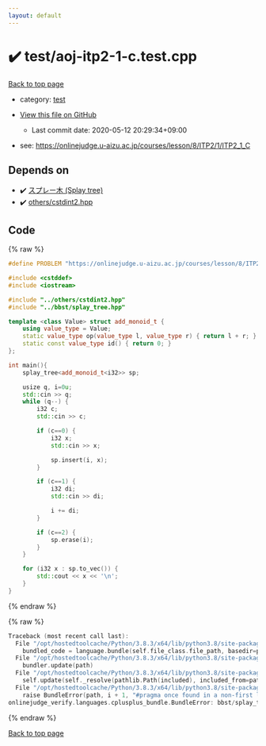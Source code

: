 ```yaml
---
layout: default
---
```


<!-- mathjax config similar to math.stackexchange -->
<script type="text/javascript" async
  src="https://cdnjs.cloudflare.com/ajax/libs/mathjax/2.7.5/MathJax.js?config=TeX-MML-AM_CHTML">
</script>
<script type="text/x-mathjax-config">
  MathJax.Hub.Config({
    TeX: { equationNumbers: { autoNumber: "AMS" }},
    tex2jax: {
      inlineMath: [ ['$','$'] ],
      processEscapes: true
    },
    "HTML-CSS": { matchFontHeight: false },
    displayAlign: "left",
    displayIndent: "2em"
  });
</script>

<script type="text/javascript" src="https://cdnjs.cloudflare.com/ajax/libs/jquery/3.4.1/jquery.min.js"></script>
<script src="https://cdn.jsdelivr.net/npm/jquery-balloon-js@1.1.2/jquery.balloon.min.js" integrity="sha256-ZEYs9VrgAeNuPvs15E39OsyOJaIkXEEt10fzxJ20+2I=" crossorigin="anonymous"></script>
<script type="text/javascript" src="../../assets/js/copy-button.js"></script>
<link rel="stylesheet" href="../../assets/css/copy-button.css" />


# :heavy_check_mark: test/aoj-itp2-1-c.test.cpp

<a href="../../index.html">Back to top page</a>

* category: <a href="../../index.html#098f6bcd4621d373cade4e832627b4f6">test</a>
* <a href="{{ site.github.repository_url }}/blob/master/test/aoj-itp2-1-c.test.cpp">View this file on GitHub</a>
    - Last commit date: 2020-05-12 20:29:34+09:00


* see: <a href="https://onlinejudge.u-aizu.ac.jp/courses/lesson/8/ITP2/1/ITP2_1_C">https://onlinejudge.u-aizu.ac.jp/courses/lesson/8/ITP2/1/ITP2_1_C</a>


## Depends on

* :heavy_check_mark: <a href="../../library/bbst/splay_tree.hpp.html">スプレー木 (Splay tree)</a>
* :heavy_check_mark: <a href="../../library/others/cstdint2.hpp.html">others/cstdint2.hpp</a>


## Code

<a id="unbundled"></a>
{% raw %}
```cpp
#define PROBLEM "https://onlinejudge.u-aizu.ac.jp/courses/lesson/8/ITP2/1/ITP2_1_C"

#include <cstddef>
#include <iostream>

#include "../others/cstdint2.hpp"
#include "../bbst/splay_tree.hpp"

template <class Value> struct add_monoid_t {
    using value_type = Value;
    static value_type op(value_type l, value_type r) { return l + r; }
    static const value_type id() { return 0; }
};

int main(){
    splay_tree<add_monoid_t<i32>> sp;

    usize q, i=0u;
    std::cin >> q;
    while (q--) {
        i32 c;
        std::cin >> c;

        if (c==0) {
            i32 x;
            std::cin >> x;

            sp.insert(i, x);
        }

        if (c==1) {
            i32 di;
            std::cin >> di;

            i += di;
        }

        if (c==2) {
            sp.erase(i);
        }
    }

    for (i32 x : sp.to_vec()) {
        std::cout << x << '\n';
    }
}

```
{% endraw %}

<a id="bundled"></a>
{% raw %}
```cpp
Traceback (most recent call last):
  File "/opt/hostedtoolcache/Python/3.8.3/x64/lib/python3.8/site-packages/onlinejudge_verify/docs.py", line 349, in write_contents
    bundled_code = language.bundle(self.file_class.file_path, basedir=pathlib.Path.cwd())
  File "/opt/hostedtoolcache/Python/3.8.3/x64/lib/python3.8/site-packages/onlinejudge_verify/languages/cplusplus.py", line 172, in bundle
    bundler.update(path)
  File "/opt/hostedtoolcache/Python/3.8.3/x64/lib/python3.8/site-packages/onlinejudge_verify/languages/cplusplus_bundle.py", line 282, in update
    self.update(self._resolve(pathlib.Path(included), included_from=path))
  File "/opt/hostedtoolcache/Python/3.8.3/x64/lib/python3.8/site-packages/onlinejudge_verify/languages/cplusplus_bundle.py", line 214, in update
    raise BundleError(path, i + 1, "#pragma once found in a non-first line")
onlinejudge_verify.languages.cplusplus_bundle.BundleError: bbst/splay_tree.hpp: line 6: #pragma once found in a non-first line

```
{% endraw %}

<a href="../../index.html">Back to top page</a>

